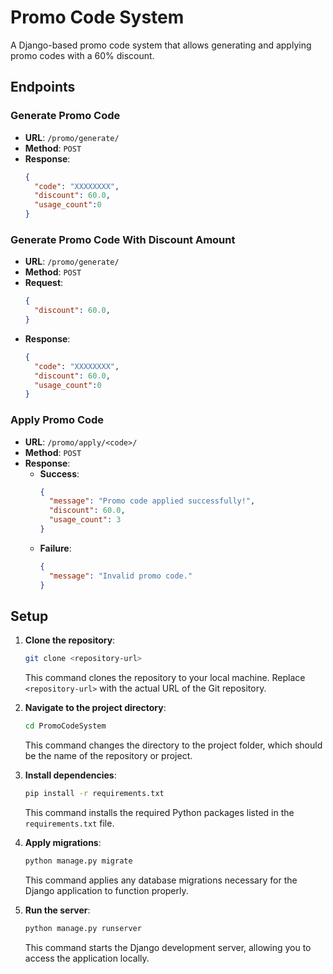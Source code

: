 # Promo Code System

A Django-based promo code system that allows generating and applying promo codes with a 60% discount.

## Endpoints

### Generate Promo Code

- **URL**: `/promo/generate/`
- **Method**: `POST`
- **Response**:
  ```json
  {
    "code": "XXXXXXXX",
    "discount": 60.0,
    "usage_count":0
  }
### Generate Promo Code With Discount Amount

- **URL**: `/promo/generate/`
- **Method**: `POST`
- **Request**:
  ```json
  {
    "discount": 60.0,
  }

- **Response**:
  ```json
  {
    "code": "XXXXXXXX",
    "discount": 60.0,
    "usage_count":0
  }


### Apply Promo Code

- **URL**: `/promo/apply/<code>/`
- **Method**: `POST`
- **Response**:
  - **Success**:
    ```json
    {
      "message": "Promo code applied successfully!",
      "discount": 60.0,
      "usage_count": 3
    }
    ```
  - **Failure**:
    ```json
    {
      "message": "Invalid promo code."
    }
    ```

## Setup

1. **Clone the repository**:
   ```bash
   git clone <repository-url>
   ```
   This command clones the repository to your local machine. Replace `<repository-url>` with the actual URL of the Git repository.

2. **Navigate to the project directory**:
   ```bash
   cd PromoCodeSystem
   ```
   This command changes the directory to the project folder, which should be the name of the repository or project.

3. **Install dependencies**:
   ```bash
   pip install -r requirements.txt
   ```
   This command installs the required Python packages listed in the `requirements.txt` file.

4. **Apply migrations**:
   ```bash
   python manage.py migrate
   ```
   This command applies any database migrations necessary for the Django application to function properly.

5. **Run the server**:
   ```bash
   python manage.py runserver
   ```
   This command starts the Django development server, allowing you to access the application locally.

```